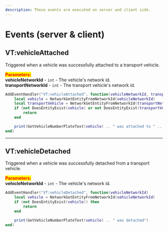 ```yaml
---
description: These events are executed on server and client side.
---
```


# Events (server & client)

## VT:vehicleAttached

Triggered when a vehicle was successfully attached to a transport vehicle.

<mark style="color:red;">**Parameters:**</mark>\
**vehicleNetworkId** - `int` - The vehicle's network id.\
**transportNetworkId** - `int` - The transport vehicle's network id.

```lua
AddEventHandler("VT:vehicleAttached", function(vehicleNetworkId, transportNetworkId)
    local vehicle = NetworkGetEntityFromNetworkId(vehicleNetworkId)
    local transportVehicle = NetworkGetEntityFromNetworkId(transportNetworkId)
    if (not DoesEntityExist(vehicle) or not DoesEntityExist(transportVehicle)) then
        return
    end

    print(GetVehicleNumberPlateText(vehicle) .. " was attached to " .. GetVehicleNumberPlateText(transportVehicle))
end)
```



***

## VT:vehicleDetached

Triggered when a vehicle was successfully detached from a transport vehicle.

<mark style="color:red;">**Parameters:**</mark>\
**vehicleNetworkId** - `int` - The vehicle's network id.

```lua
AddEventHandler("VT:vehicleDetached", function(vehicleNetworkId)
    local vehicle = NetworkGetEntityFromNetworkId(vehicleNetworkId)
    if (not DoesEntityExist(vehicle)) then
        return
    end

    print(GetVehicleNumberPlateText(vehicle) .. " was detached")
end)
```
